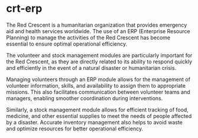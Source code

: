 # crt-erp
The Red Crescent is a humanitarian organization that provides emergency aid and health services worldwide. The use of an ERP (Enterprise Resource Planning) to manage the activities of the Red Crescent has become essential to ensure optimal operational efficiency.

The volunteer and stock management modules are particularly important for the Red Crescent, as they are directly related to its ability to respond quickly and efficiently in the event of a natural disaster or humanitarian crisis.

Managing volunteers through an ERP module allows for the management of volunteer information, skills, and availability to assign them to appropriate missions. This also facilitates communication between volunteer teams and managers, enabling smoother coordination during interventions.

Similarly, a stock management module allows for efficient tracking of food, medicine, and other essential supplies to meet the needs of people affected by a disaster. Accurate inventory management also helps to avoid waste and optimize resources for better operational efficiency.

